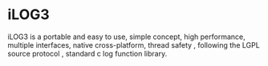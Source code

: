 iLOG3
=====

iLOG3 is a portable and easy to use, simple concept, high performance, multiple interfaces, native cross-platform, thread safety , following the LGPL source protocol , standard c log function library.
